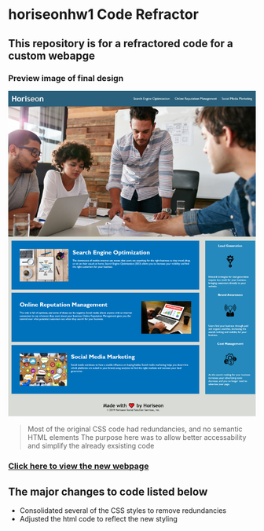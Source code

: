 # horiseonhw1 Code Refractor

## This repository is for a refractored code for a custom webapge

### Preview image of final design
![screenshot](./assets/images/Screenshot.png)

> Most of the original CSS code had redundancies, and no semantic HTML elements
> The purpose here was to allow better accessability and simplify the already exsisting code



### [Click here to view the new webpage](https://kcmuse.github.io/horiseonhw1/)

## The major changes to code listed below
- Consolidated several of the CSS styles to remove redundancies
- Adjusted the html code to reflect the new styling
